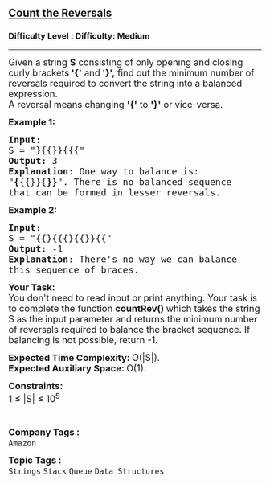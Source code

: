<h2><a href="https://www.geeksforgeeks.org/problems/count-the-reversals0401/1">Count the Reversals</a></h2><h3>Difficulty Level : Difficulty: Medium</h3><hr><div class="problems_problem_content__Xm_eO"><p><span style="font-size: 18px;">Given a string <strong>S</strong> consisting of only opening and closing curly brackets<strong> '{'</strong> and<strong> '}',</strong>&nbsp;find out the minimum&nbsp;number of reversals required to convert the string into a balanced expression.<br>A reversal means changing <strong>'{'</strong> to <strong>'}'</strong> or vice-versa.</span></p>
<p><span style="font-size: 18px;"><strong>Example 1:</strong></span></p>
<pre><span style="font-size: 18px;"><strong>Input:</strong>
S = "}{{}}{{{"
<strong>Output:</strong> 3
<strong>Explanation</strong>: One way to balance is:
"<strong>{</strong>{{}}{<strong>}}</strong>". There is no balanced sequence
that can be formed in lesser reversals.</span>
</pre>
<p><span style="font-size: 18px;"><strong>Example 2:</strong></span></p>
<pre><span style="font-size: 18px;"><strong>Input</strong>: 
S = "{{}{{{}{{}}{{"</span><span style="font-size: 18px;">
<strong>Output:</strong> -1
<strong>Explanation</strong>: There's no way we can balance
this sequence of braces.</span>
</pre>
<p><span style="font-size: 18px;"><strong>Your Task:</strong><br>You don't need to read input or print anything. Your task is to complete the function&nbsp;<strong>countRev()&nbsp;</strong>which takes the string S as the input parameter&nbsp;and returns the minimum number of reversals required to balance the bracket sequence. If balancing is not possible, return -1.&nbsp;</span></p>
<p><span style="font-size: 18px;"><strong>Expected Time Complexity:&nbsp;</strong>O(|S|).<br><strong>Expected Auxiliary Space:&nbsp;</strong>O(1).</span></p>
<p><span style="font-size: 18px;"><strong>Constraints:</strong><br>1 ≤ |S| ≤ 10<sup>5</sup></span></p>
<p>&nbsp;</p></div><p><span style=font-size:18px><strong>Company Tags : </strong><br><code>Amazon</code>&nbsp;<br><p><span style=font-size:18px><strong>Topic Tags : </strong><br><code>Strings</code>&nbsp;<code>Stack</code>&nbsp;<code>Queue</code>&nbsp;<code>Data Structures</code>&nbsp;